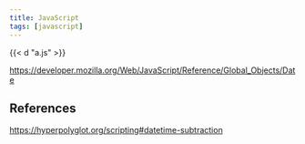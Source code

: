 ```yaml
---
title: JavaScript
tags: [javascript]
---
```


{{< d "a.js" >}}

<https://developer.mozilla.org/Web/JavaScript/Reference/Global_Objects/Date>

## References

<https://hyperpolyglot.org/scripting#datetime-subtraction>
